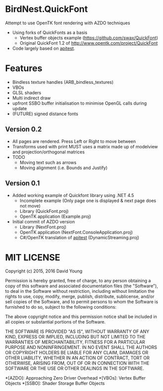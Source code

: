 # BirdNest.QuickFont

Attempt to use OpenTK font rendering with AZDO techniques
 - Using forks of QuickFonts as a basis
    - Vertex buffer objects example (https://github.com/swax/QuickFont)
    - Original QuickFont 1.2 of http://www.opentk.com/project/QuickFont 
 - Code largely based on [apitest](https://github.com/nvMcJohn/apitest).

# Features
 - Bindless texture handles (ARB_bindless_textures) 
 - VBOs 
 - GLSL shaders
 - Multi indirect draw  
 - upfront SSBO buffer initialisation to minimise OpenGL calls during update
 - (FUTURE) signed distance fonts

## Version 0.2
- All pages are rendered. Press Left or Right to move between
- Transforms used with print MUST uses a matrix made up of modelview and projection/orthogonal matrices
- TODO 
    - Moving text such as arrows
    - Moving alignment (i.e. Bounds and Justify)	

## Version 0.1
- Added working example of Quickfont library using .NET 4.5 
    - Incomplete example (Only page one is displayed & next page does not move)
    - Library (QuickFont.proj)
    - OpenTK application (Example.proj)
- Initial commit of AZDO version
    - Library (NextFont.proj)
    - OpenTK application (NextFont.ConsoleApplication.proj)
    - C#/OpenTK translation of [apitest](https://github.com/nvMcJohn/apitest) (DynamicStreaming.proj)

# MIT LICENSE
Copyright (c) 2015, 2016 David Young

Permission is hereby granted, free of charge, to any person obtaining a copy
of this software and associated documentation files (the "Software"), to deal
in the Software without restriction, including without limitation the rights
to use, copy, modify, merge, publish, distribute, sublicense, and/or sell
copies of the Software, and to permit persons to whom the Software is
furnished to do so, subject to the following conditions:

The above copyright notice and this permission notice shall be included in
all copies or substantial portions of the Software.

THE SOFTWARE IS PROVIDED "AS IS", WITHOUT WARRANTY OF ANY KIND, EXPRESS OR
IMPLIED, INCLUDING BUT NOT LIMITED TO THE WARRANTIES OF MERCHANTABILITY,
FITNESS FOR A PARTICULAR PURPOSE AND NONINFRINGEMENT. IN NO EVENT SHALL THE
AUTHORS OR COPYRIGHT HOLDERS BE LIABLE FOR ANY CLAIM, DAMAGES OR OTHER
LIABILITY, WHETHER IN AN ACTION OF CONTRACT, TORT OR OTHERWISE, ARISING FROM,
OUT OF OR IN CONNECTION WITH THE SOFTWARE OR THE USE OR OTHER DEALINGS IN
THE SOFTWARE.

*[AZDO]: Approaching Zero Driver Overhead
*[VBOs]: Vertex Buffer Objects
*[SSBO]: Shader Storage Buffer Objects